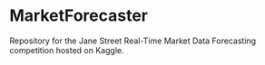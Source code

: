 # MarketForecaster
Repository for the Jane Street Real-Time Market Data Forecasting competition hosted on Kaggle.
